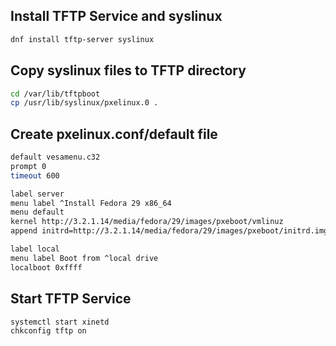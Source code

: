 ## Install TFTP Service and syslinux
```sh 
dnf install tftp-server syslinux
```
## Copy syslinux files to TFTP directory
```sh
cd /var/lib/tftpboot
cp /usr/lib/syslinux/pxelinux.0 .
```

## Create pxelinux.conf/default file
```sh
default vesamenu.c32
prompt 0
timeout 600

label server
menu label ^Install Fedora 29 x86_64
menu default
kernel http://3.2.1.14/media/fedora/29/images/pxeboot/vmlinuz
append initrd=http://3.2.1.14/media/fedora/29/images/pxeboot/initrd.img inst.repo=http://3.2.1.14/media/fedora/29

label local
menu label Boot from ^local drive
localboot 0xffff
```

## Start TFTP Service
```sh
systemctl start xinetd
chkconfig tftp on
```

